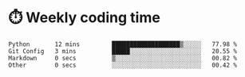 
# :stopwatch: Weekly coding time
<!--START_SECTION:waka-->

```text
Python       12 mins         ███████████████████▒░░░░░   77.98 %
Git Config   3 mins          █████░░░░░░░░░░░░░░░░░░░░   20.55 %
Markdown     0 secs          ▒░░░░░░░░░░░░░░░░░░░░░░░░   00.82 %
Other        0 secs          ░░░░░░░░░░░░░░░░░░░░░░░░░   00.42 %
```

<!--END_SECTION:waka-->


<!-- <p> <img src="https://github-readme-stats.vercel.app/api?username=cozgerest&show_icons=true&hide_border=false" />  </p> -->

